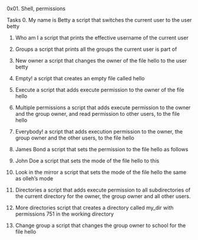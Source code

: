 0x01. Shell, permissions

Tasks
0. My name is Betty
	a script that switches the current user to the user betty

1. Who am I
	 a script that prints the effective username of the current user

2. Groups
	a script that prints all the groups the current user is part of

3. New owner
	 a script that changes the owner of the file hello to the user betty

4. Empty!
	 a script that creates an empty file called hello

5. Execute
	a script that adds execute permission to the owner of the file hello

6. Multiple permissions
	a script that adds execute permission to the owner and the group owner, and read permission to other users, to the file hello

7. Everybody!
	a script that adds execution permission to the owner, the group owner and the other users, to the file hello

8. James Bond
	a script that sets the permission to the file hello as follows

9. John Doe
	a script that sets the mode of the file hello to this

10. Look in the mirror
	a script that sets the mode of the file hello the same as olleh’s mode

11. Directories
	 a script that adds execute permission to all subdirectories of the current directory for the owner, the group owner and all other users.


12. More directories
	 script that creates a directory called my_dir with permissions 751 in the working directory

13. Change group
	a script that changes the group owner to school for the file hello
